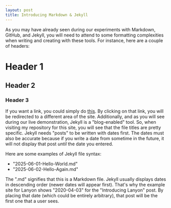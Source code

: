 ```yaml
---
layout: post
title: Introducing Markdown & Jekyll
---
```


As you may have already seen during our experiments with Markdown, GitHub, and Jekyll, you will need to attend to some formatting complexities when writing and creating with these tools. For instance, here are a couple of headers:

# Header 1
## Header 2
### Header 3

If you want a link, you could simply do [this](https://mrileysoriano.github.io/lanyonexample//CDSsi/). By clicking on that link, you will be redirected to a different area of the site. Additionally, and as you will see during our live demonstration, Jekyll is a "blog-enabled" tool. So, when visiting my repository for this site, you will see that the file titles are pretty specific. Jekyll needs "posts" to be written with dates first. The dates must also be accurate because if you write a date from sometime in the future, it will not display that post _until_ the date you entered.

Here are some examples of Jekyll file syntax:
- "2025-06-01-Hello-World.md"
- "2025-06-02-Hello-Again.md"

The ".md" signifies that this is a Markdown file. Jekyll usually displays dates in descending order (newer dates will appear first). That's why the example site for Lanyon shows "2020-04-03" for the "Introducing Lanyon" post. By placing that date (which could be entirely arbitrary), that post will be the first one that a user sees. 

